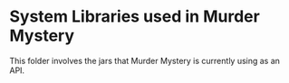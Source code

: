 # System Libraries used in Murder Mystery
This folder involves the jars that Murder Mystery is currently using as an API.